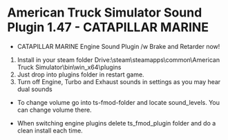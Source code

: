 # American Truck Simulator Sound Plugin 1.47 - CATAPILLAR MARINE

- CATAPILLAR MARINE Engine Sound Plugin /w Brake and Retarder now!

1. Install in your steam folder Drive:\steam\steamapps\common\American Truck Simulator\bin\win_x64\plugins
2. Just drop into plugins folder in restart game.
3. Turn off Engine, Turbo and Exhaust sounds in settings as you may hear dual sounds

- To change volume go into ts-fmod-folder and locate sound_levels. You can change volume there.

- When switching engine plugins delete ts_fmod_plugin folder and do a clean install each time.
